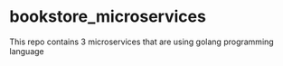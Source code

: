 # bookstore_microservices
This repo contains 3 microservices that are using golang programming language
